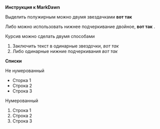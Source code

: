 **Инструкция к MarkDawn**

Выделить полужирным можно двумя звездачками **вот так**

Либо можно использовать нижнее подчеркивание двойное,  __вот так__ .

Курсив можно сделать двумя способами 

1. Заключить текст в одинарные звездочки, *вот так* 
2. Либо одинарные нижние подчеркивания _вот так_

**Списки**

Не нумерованный 

+ Сторка 1
+ Строка 2
+ Строка 3

Нумерованный 

1. Строка 1
2. Строка 2
3. Строка 3 

